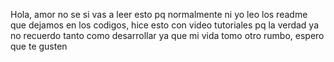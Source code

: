 Hola, amor no se si vas a leer esto pq normalmente ni yo leo los readme que dejamos en los codigos, hice esto con video tutoriales pq la verdad ya no recuerdo tanto como desarrollar ya que mi vida tomo otro rumbo, espero que te gusten